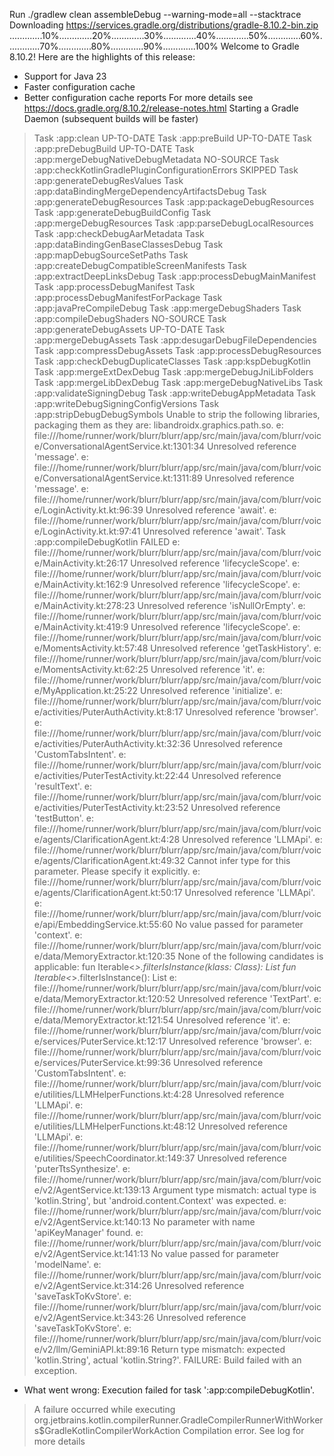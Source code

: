 Run ./gradlew clean assembleDebug --warning-mode=all --stacktrace
Downloading https://services.gradle.org/distributions/gradle-8.10.2-bin.zip
.............10%.............20%.............30%.............40%.............50%.............60%.............70%.............80%.............90%.............100%
Welcome to Gradle 8.10.2!
Here are the highlights of this release:
 - Support for Java 23
 - Faster configuration cache
 - Better configuration cache reports
For more details see https://docs.gradle.org/8.10.2/release-notes.html
Starting a Gradle Daemon (subsequent builds will be faster)
> Task :app:clean UP-TO-DATE
> Task :app:preBuild UP-TO-DATE
> Task :app:preDebugBuild UP-TO-DATE
> Task :app:mergeDebugNativeDebugMetadata NO-SOURCE
> Task :app:checkKotlinGradlePluginConfigurationErrors SKIPPED
> Task :app:generateDebugResValues
> Task :app:dataBindingMergeDependencyArtifactsDebug
> Task :app:generateDebugResources
> Task :app:packageDebugResources
> Task :app:generateDebugBuildConfig
> Task :app:mergeDebugResources
> Task :app:parseDebugLocalResources
> Task :app:checkDebugAarMetadata
> Task :app:dataBindingGenBaseClassesDebug
> Task :app:mapDebugSourceSetPaths
> Task :app:createDebugCompatibleScreenManifests
> Task :app:extractDeepLinksDebug
> Task :app:processDebugMainManifest
> Task :app:processDebugManifest
> Task :app:processDebugManifestForPackage
> Task :app:javaPreCompileDebug
> Task :app:mergeDebugShaders
> Task :app:compileDebugShaders NO-SOURCE
> Task :app:generateDebugAssets UP-TO-DATE
> Task :app:mergeDebugAssets
> Task :app:desugarDebugFileDependencies
> Task :app:compressDebugAssets
> Task :app:processDebugResources
> Task :app:checkDebugDuplicateClasses
> Task :app:kspDebugKotlin
> Task :app:mergeExtDexDebug
> Task :app:mergeDebugJniLibFolders
> Task :app:mergeLibDexDebug
> Task :app:mergeDebugNativeLibs
> Task :app:validateSigningDebug
> Task :app:writeDebugAppMetadata
> Task :app:writeDebugSigningConfigVersions
> Task :app:stripDebugDebugSymbols
Unable to strip the following libraries, packaging them as they are: libandroidx.graphics.path.so.
e: file:///home/runner/work/blurr/blurr/app/src/main/java/com/blurr/voice/ConversationalAgentService.kt:1301:34 Unresolved reference 'message'.
e: file:///home/runner/work/blurr/blurr/app/src/main/java/com/blurr/voice/ConversationalAgentService.kt:1311:89 Unresolved reference 'message'.
e: file:///home/runner/work/blurr/blurr/app/src/main/java/com/blurr/voice/LoginActivity.kt.kt:96:39 Unresolved reference 'await'.
e: file:///home/runner/work/blurr/blurr/app/src/main/java/com/blurr/voice/LoginActivity.kt.kt:97:41 Unresolved reference 'await'.
> Task :app:compileDebugKotlin FAILED
e: file:///home/runner/work/blurr/blurr/app/src/main/java/com/blurr/voice/MainActivity.kt:26:17 Unresolved reference 'lifecycleScope'.
e: file:///home/runner/work/blurr/blurr/app/src/main/java/com/blurr/voice/MainActivity.kt:162:9 Unresolved reference 'lifecycleScope'.
e: file:///home/runner/work/blurr/blurr/app/src/main/java/com/blurr/voice/MainActivity.kt:278:23 Unresolved reference 'isNullOrEmpty'.
e: file:///home/runner/work/blurr/blurr/app/src/main/java/com/blurr/voice/MainActivity.kt:419:9 Unresolved reference 'lifecycleScope'.
e: file:///home/runner/work/blurr/blurr/app/src/main/java/com/blurr/voice/MomentsActivity.kt:57:48 Unresolved reference 'getTaskHistory'.
e: file:///home/runner/work/blurr/blurr/app/src/main/java/com/blurr/voice/MomentsActivity.kt:62:25 Unresolved reference 'it'.
e: file:///home/runner/work/blurr/blurr/app/src/main/java/com/blurr/voice/MyApplication.kt:25:22 Unresolved reference 'initialize'.
e: file:///home/runner/work/blurr/blurr/app/src/main/java/com/blurr/voice/activities/PuterAuthActivity.kt:8:17 Unresolved reference 'browser'.
e: file:///home/runner/work/blurr/blurr/app/src/main/java/com/blurr/voice/activities/PuterAuthActivity.kt:32:36 Unresolved reference 'CustomTabsIntent'.
e: file:///home/runner/work/blurr/blurr/app/src/main/java/com/blurr/voice/activities/PuterTestActivity.kt:22:44 Unresolved reference 'resultText'.
e: file:///home/runner/work/blurr/blurr/app/src/main/java/com/blurr/voice/activities/PuterTestActivity.kt:23:52 Unresolved reference 'testButton'.
e: file:///home/runner/work/blurr/blurr/app/src/main/java/com/blurr/voice/agents/ClarificationAgent.kt:4:28 Unresolved reference 'LLMApi'.
e: file:///home/runner/work/blurr/blurr/app/src/main/java/com/blurr/voice/agents/ClarificationAgent.kt:49:32 Cannot infer type for this parameter. Please specify it explicitly.
e: file:///home/runner/work/blurr/blurr/app/src/main/java/com/blurr/voice/agents/ClarificationAgent.kt:50:17 Unresolved reference 'LLMApi'.
e: file:///home/runner/work/blurr/blurr/app/src/main/java/com/blurr/voice/api/EmbeddingService.kt:55:60 No value passed for parameter 'context'.
e: file:///home/runner/work/blurr/blurr/app/src/main/java/com/blurr/voice/data/MemoryExtractor.kt:120:35 None of the following candidates is applicable:
fun <R> Iterable<*>.filterIsInstance(klass: Class<R>): List<R>
fun <reified R> Iterable<*>.filterIsInstance(): List<R>
e: file:///home/runner/work/blurr/blurr/app/src/main/java/com/blurr/voice/data/MemoryExtractor.kt:120:52 Unresolved reference 'TextPart'.
e: file:///home/runner/work/blurr/blurr/app/src/main/java/com/blurr/voice/data/MemoryExtractor.kt:121:54 Unresolved reference 'it'.
e: file:///home/runner/work/blurr/blurr/app/src/main/java/com/blurr/voice/services/PuterService.kt:12:17 Unresolved reference 'browser'.
e: file:///home/runner/work/blurr/blurr/app/src/main/java/com/blurr/voice/services/PuterService.kt:99:36 Unresolved reference 'CustomTabsIntent'.
e: file:///home/runner/work/blurr/blurr/app/src/main/java/com/blurr/voice/utilities/LLMHelperFunctions.kt:4:28 Unresolved reference 'LLMApi'.
e: file:///home/runner/work/blurr/blurr/app/src/main/java/com/blurr/voice/utilities/LLMHelperFunctions.kt:48:12 Unresolved reference 'LLMApi'.
e: file:///home/runner/work/blurr/blurr/app/src/main/java/com/blurr/voice/utilities/SpeechCoordinator.kt:149:37 Unresolved reference 'puterTtsSynthesize'.
e: file:///home/runner/work/blurr/blurr/app/src/main/java/com/blurr/voice/v2/AgentService.kt:139:13 Argument type mismatch: actual type is 'kotlin.String', but 'android.content.Context' was expected.
e: file:///home/runner/work/blurr/blurr/app/src/main/java/com/blurr/voice/v2/AgentService.kt:140:13 No parameter with name 'apiKeyManager' found.
e: file:///home/runner/work/blurr/blurr/app/src/main/java/com/blurr/voice/v2/AgentService.kt:141:13 No value passed for parameter 'modelName'.
e: file:///home/runner/work/blurr/blurr/app/src/main/java/com/blurr/voice/v2/AgentService.kt:314:26 Unresolved reference 'saveTaskToKvStore'.
e: file:///home/runner/work/blurr/blurr/app/src/main/java/com/blurr/voice/v2/AgentService.kt:343:26 Unresolved reference 'saveTaskToKvStore'.
e: file:///home/runner/work/blurr/blurr/app/src/main/java/com/blurr/voice/v2/llm/GeminiAPI.kt:89:16 Return type mismatch: expected 'kotlin.String', actual 'kotlin.String?'.
FAILURE: Build failed with an exception.
* What went wrong:
Execution failed for task ':app:compileDebugKotlin'.
> A failure occurred while executing org.jetbrains.kotlin.compilerRunner.GradleCompilerRunnerWithWorkers$GradleKotlinCompilerWorkAction
   > Compilation error. See log for more details